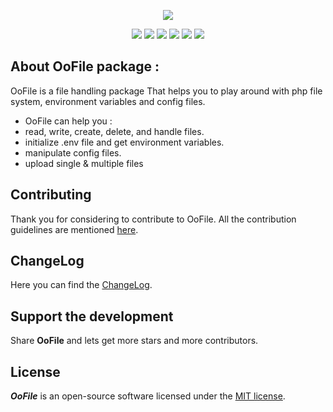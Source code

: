<p align="center">
  <img src="https://user-images.githubusercontent.com/18489496/64043047-a01d8200-cb63-11e9-86e3-6a9e4ee374b3.png">
</p>

<p align="center">
  <img src="https://img.shields.io/badge/Licence-MIT-ffd32a.svg">
  <img src="https://img.shields.io/badge/PHP-7.3-green.svg">
  <img src="https://img.shields.io/badge/Version-0.1.0-f53b57.svg">
  <img src="https://img.shields.io/badge/coverage-50%25-blue.svg">
  <img src="https://github.styleci.io/repos/203562170/shield?branch=master">
  <img src="https://travis-ci.org/lotfio/oofile.svg?branch=master">
 </p>

## About OoFile package :

OoFile is a file handling package That helps you to play around with php file system, environment variables and config files.
 - OoFile can help you :
 - read, write, create, delete, and handle files.
 - initialize .env file and get environment variables.
 - manipulate config files.
 - upload single & multiple files

## Contributing

Thank you for considering to contribute to OoFile. All the contribution guidelines are mentioned [here](CONTRIBUTE.md).

## ChangeLog

Here you can find the [ChangeLog](CHANGELOG.md).

## Support the development

Share **OoFile** and lets get more stars and more contributors.

## License

***OoFile*** is an open-source software licensed under the [MIT license](LICENSE).
